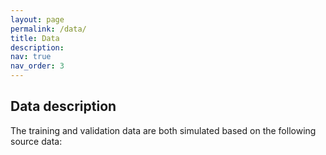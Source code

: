 ```yaml
---
layout: page
permalink: /data/
title: Data
description:  
nav: true
nav_order: 3
---
```


## Data description

The training and validation data are both simulated based on the following source data:
